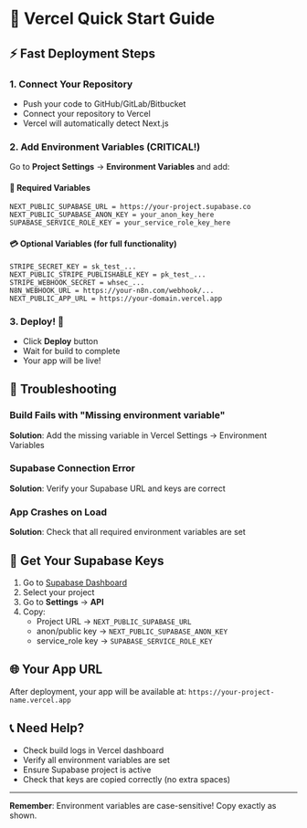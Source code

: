 # 🚀 Vercel Quick Start Guide

## ⚡ Fast Deployment Steps

### 1. Connect Your Repository
- Push your code to GitHub/GitLab/Bitbucket
- Connect your repository to Vercel
- Vercel will automatically detect Next.js

### 2. Add Environment Variables (CRITICAL!)
Go to **Project Settings** → **Environment Variables** and add:

#### 🔑 Required Variables
```
NEXT_PUBLIC_SUPABASE_URL = https://your-project.supabase.co
NEXT_PUBLIC_SUPABASE_ANON_KEY = your_anon_key_here
SUPABASE_SERVICE_ROLE_KEY = your_service_role_key_here
```

#### 💳 Optional Variables (for full functionality)
```
STRIPE_SECRET_KEY = sk_test_...
NEXT_PUBLIC_STRIPE_PUBLISHABLE_KEY = pk_test_...
STRIPE_WEBHOOK_SECRET = whsec_...
N8N_WEBHOOK_URL = https://your-n8n.com/webhook/...
NEXT_PUBLIC_APP_URL = https://your-domain.vercel.app
```

### 3. Deploy! 🎉
- Click **Deploy** button
- Wait for build to complete
- Your app will be live!

## 🔧 Troubleshooting

### Build Fails with "Missing environment variable"
**Solution**: Add the missing variable in Vercel Settings → Environment Variables

### Supabase Connection Error
**Solution**: Verify your Supabase URL and keys are correct

### App Crashes on Load
**Solution**: Check that all required environment variables are set

## 📱 Get Your Supabase Keys

1. Go to [Supabase Dashboard](https://supabase.com/dashboard)
2. Select your project
3. Go to **Settings** → **API**
4. Copy:
   - Project URL → `NEXT_PUBLIC_SUPABASE_URL`
   - anon/public key → `NEXT_PUBLIC_SUPABASE_ANON_KEY`
   - service_role key → `SUPABASE_SERVICE_ROLE_KEY`

## 🌐 Your App URL
After deployment, your app will be available at:
`https://your-project-name.vercel.app`

## 📞 Need Help?
- Check build logs in Vercel dashboard
- Verify all environment variables are set
- Ensure Supabase project is active
- Check that keys are copied correctly (no extra spaces)

---
**Remember**: Environment variables are case-sensitive! Copy exactly as shown.
